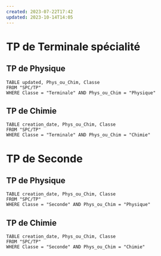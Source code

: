 ```yaml
---
created: 2023-07-22T17:42
updated: 2023-10-14T14:05
---
```


# TP de Terminale spécialité
## TP de Physique

```dataview
TABLE updated, Phys_ou_Chim, Classe
FROM "SPC/TP" 
WHERE Classe = "Terminale" AND Phys_ou_Chim = "Physique"

```

## TP de Chimie

```dataview
TABLE creation_date, Phys_ou_Chim, Classe
FROM "SPC/TP" 
WHERE Classe = "Terminale" AND Phys_ou_Chim = "Chimie"

```

# TP de Seconde
## TP de Physique

```dataview
TABLE creation_date, Phys_ou_Chim, Classe
FROM "SPC/TP" 
WHERE Classe = "Seconde" AND Phys_ou_Chim = "Physique"

```

## TP de Chimie

```dataview
TABLE creation_date, Phys_ou_Chim, Classe
FROM "SPC/TP" 
WHERE Classe = "Seconde" AND Phys_ou_Chim = "Chimie"

```
